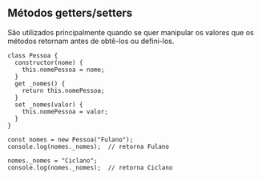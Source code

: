 ## Métodos getters/setters

São utilizados principalmente quando se quer manipular os valores que os métodos retornam antes de obtê-los ou defini-los.

    class Pessoa {
      constructor(nome) {
        this.nomePessoa = nome;
      }
      get _nomes() {
        return this.nomePessoa;
      }
      set _nomes(valor) {
        this.nomePessoa = valor;
      }
    }

    const nomes = new Pessoa("Fulano");
    console.log(nomes._nomes);  // retorna Fulano

    nomes._nomes = "Ciclano";
    console.log(nomes._nomes);  // retorna Ciclano
